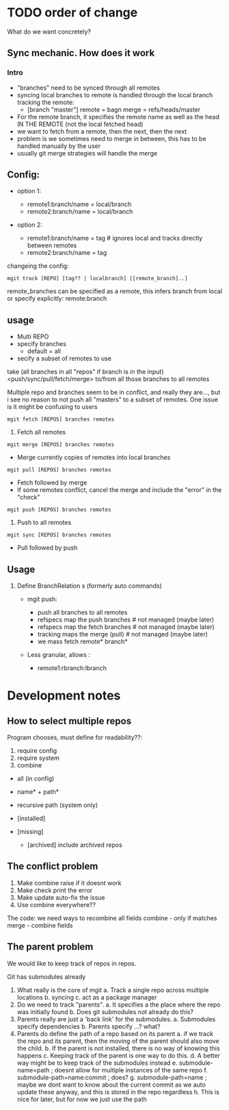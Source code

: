 # TODO order of change

What do we want concretely?

## Sync mechanic. How does it work

### Intro

- "branches" need to be synced through all remotes
- syncing local branches to remote is handled through the local branch tracking the remote:
    * [branch "master"]
	    remote = bagn
	    merge = refs/heads/master
- For the remote branch, it specifies the remote name as well as the head IN THE REMOTE (not the local fetched head)
- we want to fetch from a remote, then the next, then the next
- problem is we sometimes need to merge in between, this has to be handled manually by the user
- usually git merge strategies will handle the merge

## Config:
- option 1:
    * remote1:branch/name = local/branch
    * remote2:branch/name = local/branch

- option 2:
    - remote1:branch/name = tag # ignores local and tracks directly between remotes
    - remote2:branch/name = tag

changeing the config:

`mgit track [REPO] [tag?? | localbranch] [[remote_branch]..] `

remote_branches can be specified as a remote, this infers branch from local or
specify explicitly: remote:branch

## usage

- Multi REPO
- specify branches
    * default = all
- secify a subset of remotes to use

take (all branches in all "repos" if branch is in the input)
<push/sync/pull/fetch/merge> to/from all those branches to all remotes

Multiple repo and branches seem to be in conflict, and really they are..., but i
see no reason to not push all "masters" to a subset of remotes. One issue is it
might be confusing to users

`mgit fetch [REPOS] branches remotes`

1. Fetch all remotes

`mgit merge [REPOS] branches remotes`

- Merge currently copies of remotes into local branches

`mgit pull [REPOS] branches remotes`

- Fetch followed by merge
- If some remotes conflict, cancel the merge and include the "error" in the
  "check"

`mgit push [REPOS] branches remotes`

1. Push to all remotes

`mgit sync [REPOS] branches remotes`

- Pull followed by push

## Usage

1. Define BranchRelation s (formerly auto commands)

    - mgit push:
        * push all branches to all remotes
        * refspecs map the push branches # not managed (maybe later)
        * refspecs map the fetch branches # not managed (maybe later)
        * tracking maps the merge (pull) # not managed (maybe later)
        * we mass fetch remote* branch*

    - Less granular, allows :
        * remote1:rbranch:lbranch

# Development notes

## How to select multiple repos

Program chooses, must define for readability??:
1. require config
2. require system
3. combine

- all (in config)
- name* + path*
- recursive path (system only)

- [installed]
- [missing]
    * [archived] include archived repos

## The conflict problem

1. Make combine raise if it doesnt work
2. Make check print the error
3. Make update auto-fix the issue
4. Use combine everywhere??

The code:
we need ways to recombine all fields
combine - only if matches
merge   - combine fields

## The parent problem

We would like to keep track of repos in repos.

Git has submodules already

1. What really is the core of mgit
    a. Track a single repo across multiple locations
    b. syncing
    c. act as a package manager
2. Do we need to track "parents".
    a. It specifies a the place where the repo was initially found
    b. Does git submodules not already do this?
3. Parents really are just a 'back link' for the submodules.
    a. Submodules specify dependencies
    b. Parents specify ...? what?
4. Parents do define the path of a repo based on its parent
    a. if we track the repo and its parent, then the moving of the parent should
    also move the child.
    b. If the parent is not installed, there is no way of knowing this happens
    c. Keeping track of the parent is one way to do this.
    d. A better way might be to keep track of the submodules instead
    e. submodule-name=path ; doesnt allow for multiple instances of the same repo
    f. submodule-path=name:commit ; does?
    g. submodule-path=name ; maybe we dont want to know about the current commit as we auto update these anyway, and this is stored in the repo regardless
    h. This is nice for later, but for now we just use the path





